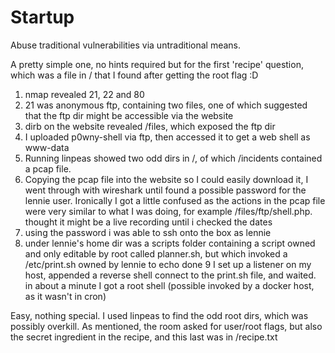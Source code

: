 # Startup

Abuse traditional vulnerabilities via untraditional means.

A pretty simple one, no hints required but for the first 'recipe' question, which was a file in / that I found after getting the root flag :D

1. nmap revealed 21, 22 and 80
2. 21 was anonymous ftp, containing two files, one of which suggested that the ftp dir might be accessible via the website
3. dirb on the website revealed /files, which exposed the ftp dir
4. I uploaded p0wny-shell via ftp, then accessed it to get a web shell as www-data
5. Running linpeas showed two odd dirs in /, of which /incidents contained a pcap file.
6. Copying the pcap file into the website so I could easily download it, I went through with wireshark until found a possible password for the lennie user. Ironically I got a little confused as the actions in the pcap file were very similar to what I was doing, for example /files/ftp/shell.php. thought it might be a live recording until i checked the dates
7. using the password i was able to ssh onto the box as lennie
8. under lennie's home dir was a scripts folder containing a script owned and only editable by root called planner.sh, but which invoked a /etc/print.sh owned by lennie to echo done
9 I set up a listener on my host, appended a reverse shell connect to the print.sh file, and waited. in about a minute I got a root shell (possible invoked by a docker host, as it wasn't in cron)

Easy, nothing special. I used linpeas to find the odd root dirs, which was possibly overkill. As mentioned, the room asked for user/root flags, but also the secret ingredient in the recipe, and this last was in /recipe.txt
